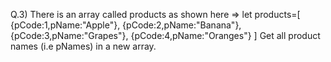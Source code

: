 Q.3) There is an array called products as shown here
         => let products=[
    	{pCode:1,pName:"Apple"},
    	{pCode:2,pName:"Banana"},
    	{pCode:3,pName:"Grapes"},
    	{pCode:4,pName:"Oranges"}
              ]
Get all product names (i.e pNames) in a new array.
